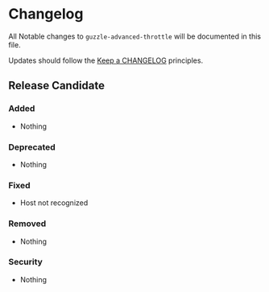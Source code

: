 # Changelog

All Notable changes to `guzzle-advanced-throttle` will be documented in this file.

Updates should follow the [Keep a CHANGELOG](http://keepachangelog.com/) principles.

## Release Candidate

### Added
- Nothing

### Deprecated
- Nothing

### Fixed
- Host not recognized

### Removed
- Nothing

### Security
- Nothing
